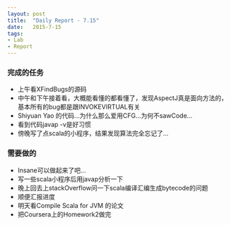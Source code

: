 ```yaml
---
layout: post
title:  "Daily Report - 7.15"
date:   2015-7-15
tags:
- Lab
- Report
---
```


### 完成的任务
* 上午看XFindBugs的源码
* 中午和下午接着看，大概能看懂的都看懂了，发现AspectJ真是面向方法的，基本所有的bug都是跟INVOKEVIRTUAL有关
* Shiyuan Yao 的代码...为什么那么爱用CFG...为何不sawCode...
* 看到代码javap -v是好习惯
* 傍晚写了点scala的小程序，结果发现算法完全忘记了...
	
### 需要做的
* Insane可以做起来了吧...
* 写一些scala小程序后用javap分析一下
* 晚上回去上stackOverflow问一下scala编译汇编生成bytecode的问题
* 顺便汇报进度
* 明天看Compile Scala for JVM 的论文
* 把Coursera上的Homework2做完


